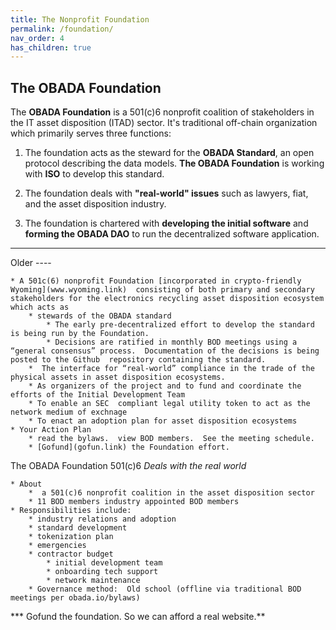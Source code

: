 ```yaml
---
title: The Nonprofit Foundation
permalink: /foundation/
nav_order: 4
has_children: true
---
```

	
##  The OBADA Foundation
	
The **OBADA Foundation** is a 501(c)6 nonprofit coalition of stakeholders in the IT asset disposition (ITAD) sector.  It's traditional off-chain organization which primarily serves three functions:

1. The foundation acts as the steward for the **OBADA Standard**, an open protocol describing the data models.  **The OBADA Foundation** is working with **ISO** to develop this standard.   

2. The foundation deals with **"real-world" issues** such as lawyers, fiat, and the asset disposition industry.

3. The foundation is chartered with **developing the initial software** and **forming the OBADA DAO** to run the decentralized software application.



<hr>

Older ----

	* A 501c(6) nonprofit Foundation [incorporated in crypto-friendly Wyoming](www.wyoming.link)  consisting of both primary and secondary stakeholders for the electronics recycling asset disposition ecosystem which acts as 
		* stewards of the OBADA standard
			* The early pre-decentralized effort to develop the standard is being run by the Foundation.
			* Decisions are ratified in monthly BOD meetings using a “general consensus” process.  Documentation of the decisions is being  posted to the Github  repository containing the standard.
		*  The interface for “real-world” compliance in the trade of the physical assets in asset disposition ecosystems.
		* As organizers of the project and to fund and coordinate the efforts of the Initial Development Team
		* To enable an SEC  compliant legal utility token to act as the network medium of exchnage
		* To enact an adoption plan for asset disposition ecosystems
	* Your Action Plan
		* read the bylaws.  view BOD members.  See the meeting schedule.
		* [Gofund](gofun.link) the Foundation effort.


The OBADA Foundation  501(c)6
 *Deals with the real world*
	
	* About
		*  a 501(c)6 nonprofit coalition in the asset disposition sector 
		* 11 BOD members industry appointed BOD members
	* Responsibilities include:
		* industry relations and adoption
		* standard development
		* tokenization plan
		* emergencies
		* contractor budget
			* initial development team
			* onboarding tech support
			* network maintenance
		* Governance method:  Old school (offline via traditional BOD meetings per obada.io/bylaws)
*** Gofund the foundation.   So we can afford a real website.**
